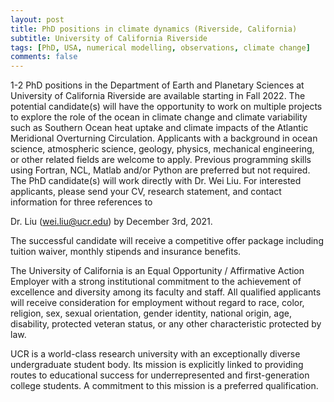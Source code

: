 ```yaml
---
layout: post
title: PhD positions in climate dynamics (Riverside, California)
subtitle: University of California Riverside
tags: [PhD, USA, numerical modelling, observations, climate change]
comments: false
---
```


1-2 PhD positions in the Department of Earth and Planetary Sciences at University of California Riverside are available starting in Fall 2022. The potential candidate(s) will have the opportunity to work on multiple projects to explore the role of the ocean in climate change and climate variability such as Southern Ocean heat uptake and climate impacts of the Atlantic Meridional Overturning Circulation. Applicants with a background in ocean science, atmospheric science, geology, physics, mechanical engineering, or other related fields are welcome to apply. Previous programming skills using Fortran, NCL, Matlab and/or Python are preferred but not required. The PhD candidate(s) will work directly with Dr. Wei Liu. For interested applicants, please send your CV, research statement, and contact information for three references to

Dr. Liu (wei.liu@ucr.edu) by December 3rd, 2021.

The successful candidate will receive a competitive offer package including tuition waiver, monthly stipends and insurance benefits.

The University of California is an Equal Opportunity / Affirmative Action Employer with a strong institutional commitment to the achievement of excellence and diversity among its faculty and staff. All qualified applicants will receive consideration for employment without regard to race, color, religion, sex, sexual orientation, gender identity, national origin, age, disability, protected veteran status, or any other characteristic protected by law.

UCR is a world-class research university with an exceptionally diverse undergraduate student body. Its mission is explicitly linked to providing routes to educational success for underrepresented and first-generation college students. A commitment to this mission is a preferred qualification.
